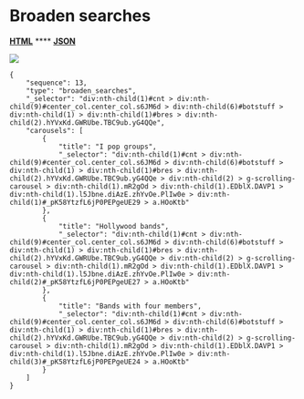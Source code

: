 # Broaden searches

[**HTML**](https://ascentkorea-docs.github.io/mobile/features/broaden\_searches/sample.html) **** [**JSON**](https://ascentkorea-docs.github.io/mobile/features/broaden\_searches/sample.json)

![](https://lh6.googleusercontent.com/iqShievlI3lMQY3J-fXl8sQFEXZZnWpKyf4XHsl1nRc9yFocsqe-JKJlksA9PGBYFXuJlJkQRdyR3KLzDnzzvnc7uBpnewIx9V-NvEtk6p-LawO8tWU0HstiSjMJCUxUNiAG6xY)

```
{
    "sequence": 13,
    "type": "broaden_searches",
    "_selector": "div:nth-child(1)#cnt > div:nth-child(9)#center_col.center_col.s6JM6d > div:nth-child(6)#botstuff > div:nth-child(1) > div:nth-child(1)#bres > div:nth-child(2).hYVxKd.GWRUbe.TBC9ub.yG4QQe",
    "carousels": [
        {
            "title": "I pop groups",
            "_selector": "div:nth-child(1)#cnt > div:nth-child(9)#center_col.center_col.s6JM6d > div:nth-child(6)#botstuff > div:nth-child(1) > div:nth-child(1)#bres > div:nth-child(2).hYVxKd.GWRUbe.TBC9ub.yG4QQe > div:nth-child(2) > g-scrolling-carousel > div:nth-child(1).mR2gOd > div:nth-child(1).EDblX.DAVP1 > div:nth-child(1).l5Jbne.diAzE.zhYvOe.PlIw0e > div:nth-child(1)#_pK58YtzfL6jP0PEPgeUE29 > a.HOoKtb"
        },
        {
            "title": "Hollywood bands",
            "_selector": "div:nth-child(1)#cnt > div:nth-child(9)#center_col.center_col.s6JM6d > div:nth-child(6)#botstuff > div:nth-child(1) > div:nth-child(1)#bres > div:nth-child(2).hYVxKd.GWRUbe.TBC9ub.yG4QQe > div:nth-child(2) > g-scrolling-carousel > div:nth-child(1).mR2gOd > div:nth-child(1).EDblX.DAVP1 > div:nth-child(1).l5Jbne.diAzE.zhYvOe.PlIw0e > div:nth-child(2)#_pK58YtzfL6jP0PEPgeUE27 > a.HOoKtb"
        },
        {
            "title": "Bands with four members",
            "_selector": "div:nth-child(1)#cnt > div:nth-child(9)#center_col.center_col.s6JM6d > div:nth-child(6)#botstuff > div:nth-child(1) > div:nth-child(1)#bres > div:nth-child(2).hYVxKd.GWRUbe.TBC9ub.yG4QQe > div:nth-child(2) > g-scrolling-carousel > div:nth-child(1).mR2gOd > div:nth-child(1).EDblX.DAVP1 > div:nth-child(1).l5Jbne.diAzE.zhYvOe.PlIw0e > div:nth-child(3)#_pK58YtzfL6jP0PEPgeUE24 > a.HOoKtb"
        }
    ]
}
```
